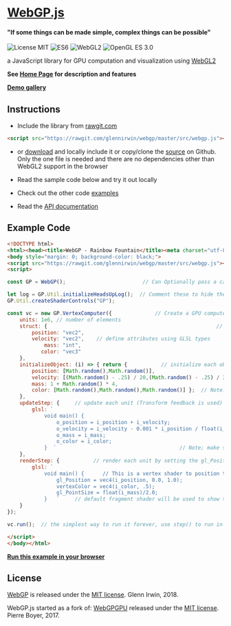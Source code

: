 # [WebGP.js](https://github.com/glennirwin/webgp)

#### "If some things can be made simple, complex things can be possible"

![License MIT](https://img.shields.io/badge/license-MIT-lightgrey.svg?style=flat-square)
![ES6](https://img.shields.io/badge/ES-6-lightgrey.svg?style=flat-square)
![WebGL2](https://img.shields.io/badge/WebGL-2-lightgrey.svg?style=flat-square)
![OpenGL ES 3.0](https://img.shields.io/badge/OpenGL-ES%203.0-lightgrey.svg?style=flat-square)

a JavaScript library for GPU computation and visualization using [WebGL2](https://www.khronos.org/registry/webgl/specs/latest/2.0/)

**See [Home Page](https://github.com/glennirwin/webgp) for description and features**

**[Demo gallery](https://glennirwin.github.io/webgp/examples/index.html)**

## Instructions ##

* Include the library from [rawgit.com](https://rawgit.com/glennirwin/webgp/master/src/webgp.js)
```html
<script src="https://rawgit.com/glennirwin/webgp/master/src/webgp.js"></script>
```
* or [download](https://rawgit.com/glennirwin/webgp/master/src/webgp.js) and locally include it or copy/clone the [source](https://github.com/glennirwin/webgp) on Github.  
Only the one file is needed and there are no dependencies other than WebGL2 support in the browser

* Read the sample code below and try it out locally
* Check out the other code [examples](https://github.com/glennirwin/webgp/blob/master/examples)
* Read the [API documentation](https://github.com/glennirwin/webgp/blob/master/src/API.md)

## Example Code ##

```html
<!DOCTYPE html>
<html><head><title>WebGP - Rainbow Fountain</title><meta charset="utf-8"></head>
<body style="margin: 0; background-color: black;">
<script src="https://rawgit.com/glennirwin/webgp/master/src/webgp.js"></script>
<script>

const GP = WebGP();                         // Can Optionally pass a canvas and/or a gl context

let log = GP.Util.initializeHeadsUpLog();  // Comment these to hide the log and controls
GP.Util.createShaderControls("GP");

const vc = new GP.VertexComputer({				// Create a GPU computer
    units: 1e6, // number of elements
    struct: {								  						// define the unit data
        position: "vec2",
        velocity: "vec2",    // define attributes using GLSL types
            mass: "int",
           color: "vec3"
    },
    initializeObject: (i) => { return {           // initialize each object data with a return object
        position: [Math.random(),Math.random()],
        velocity: [(Math.random() - .25) / 20,(Math.random() - .25) / 20],  // a vec2 is an array of 2 numbers
        mass: 1 + Math.random() * 4,
        color: [Math.random(),Math.random(),Math.random()] };  // Note: Use the index i to map your data
    },
    updateStep: {     // update each unit (Transform feedback is used)
        glsl: `
            void main() {
                o_position = i_position + i_velocity;
                o_velocity = i_velocity - 0.001 * i_position / float(i_mass);
                o_mass = i_mass;
                o_color = i_color;
            }  `										// Note; make sure to assign all the outputs
    },
    renderStep: {			// render each unit by setting the gl_Position and the vertexColor
        glsl: `
            void main() {      // This is a vertex shader to position the points on the display
                gl_Position = vec4(i_position, 0.0, 1.0);
                vertexColor = vec4(i_color, .5);
                gl_PointSize = float(i_mass)/2.0;
            }   `     // default fragment shader will be used to show the points
    }
});

vc.run();  // the simplest way to run it forever, use step() to run in your own loop

</script>
</body></html>
```
**[Run this example in your browser](https://glennirwin.github.io/webgp/examples/rainbow-fountain.html)**

## License ##
[WebGP](https://github.com/glennirwin/webgp/) is released under the [MIT license](http://opensource.org/licenses/mit-license.php). Glenn Irwin, 2018.

WebGP.js started as a fork of:
[WebGPGPU](https://github.com/npny/webgpgpu/) released under the [MIT license](http://opensource.org/licenses/mit-license.php). Pierre Boyer, 2017.

